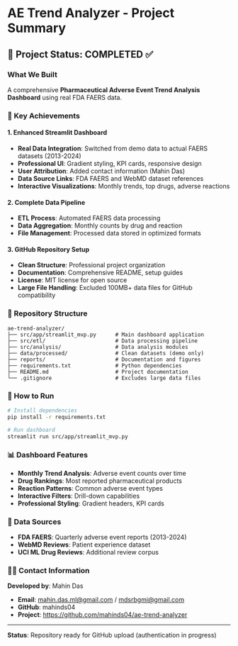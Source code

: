 # AE Trend Analyzer - Project Summary

## 🎯 Project Status: COMPLETED ✅

### What We Built
A comprehensive **Pharmaceutical Adverse Event Trend Analysis Dashboard** using real FDA FAERS data.

### 🌟 Key Achievements

#### 1. Enhanced Streamlit Dashboard
- **Real Data Integration**: Switched from demo data to actual FAERS datasets (2013-2024)
- **Professional UI**: Gradient styling, KPI cards, responsive design
- **User Attribution**: Added contact information (Mahin Das)
- **Data Source Links**: FDA FAERS and WebMD dataset references
- **Interactive Visualizations**: Monthly trends, top drugs, adverse reactions

#### 2. Complete Data Pipeline
- **ETL Process**: Automated FAERS data processing
- **Data Aggregation**: Monthly counts by drug and reaction
- **File Management**: Processed data stored in optimized formats

#### 3. GitHub Repository Setup
- **Clean Structure**: Professional project organization
- **Documentation**: Comprehensive README, setup guides
- **License**: MIT license for open source
- **Large File Handling**: Excluded 100MB+ data files for GitHub compatibility

### 📁 Repository Structure
```
ae-trend-analyzer/
├── src/app/streamlit_mvp.py      # Main dashboard application
├── src/etl/                      # Data processing pipeline  
├── src/analysis/                 # Data analysis modules
├── data/processed/               # Clean datasets (demo only)
├── reports/                      # Documentation and figures
├── requirements.txt              # Python dependencies
├── README.md                     # Project documentation
└── .gitignore                    # Excludes large data files
```

### 🚀 How to Run
```bash
# Install dependencies
pip install -r requirements.txt

# Run dashboard
streamlit run src/app/streamlit_mvp.py
```

### 📊 Dashboard Features
- **Monthly Trend Analysis**: Adverse event counts over time
- **Drug Rankings**: Most reported pharmaceutical products
- **Reaction Patterns**: Common adverse event types
- **Interactive Filters**: Drill-down capabilities
- **Professional Styling**: Gradient headers, KPI cards

### 🔗 Data Sources
- **FDA FAERS**: Quarterly adverse event reports (2013-2024)
- **WebMD Reviews**: Patient experience dataset
- **UCI ML Drug Reviews**: Additional review corpus

### 👨‍💻 Contact Information
**Developed by**: Mahin Das
- **Email**: mahin.das.ml@gmail.com / mdsrbgmi@gmail.com
- **GitHub**: mahinds04
- **Project**: https://github.com/mahinds04/ae-trend-analyzer

---

**Status**: Repository ready for GitHub upload (authentication in progress)
